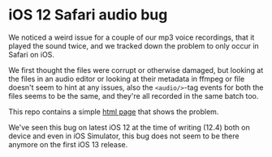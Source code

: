 # iOS 12 Safari audio bug

We noticed a weird issue for a couple of our mp3 voice recordings, that it played the sound twice, and we tracked down the problem to only occur in Safari on iOS.

We first thought the files were corrupt or otherwise damaged, but looking at the files in an audio editor or looking at their metadata in ffmpeg or file doesn't seem to hint at any issues, also the `<audio/>`-tag events for both the files seems to be the same, and they're all recorded in the same batch too.

This repo contains a simple [html page](index.html) that shows the problem.

We've seen this bug on latest iOS 12 at the time of writing (12.4) both on device and even in iOS Simulator, this bug does not seem to be there anymore on the first iOS 13 release.
